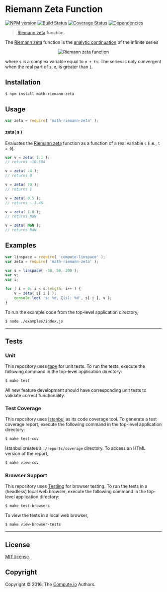 Riemann Zeta Function
===
[![NPM version][npm-image]][npm-url] [![Build Status][build-image]][build-url] [![Coverage Status][coverage-image]][coverage-url] [![Dependencies][dependencies-image]][dependencies-url]

> [Riemann zeta][zeta-function] function.

The [Riemann zeta][zeta-function] function is the [analytic continuation][analytic-continuation] of the infinite series 

<div class="equation" align="center" data-raw-text="\zeta(s) =\sum_{k=1}^\infty\frac{1}{k^s}" data-equation="eq:riemann_zeta_function">
	<img src="https://cdn.rawgit.com/math-io/riemann-zeta/faeb230ec3e8dba0e1011b5ddfe219c784e98c67/docs/img/eqn.svg" alt="Riemann zeta function">
	<br>
</div>

where `s` is a complex variable equal to `σ + ti`. The series is only convergent when the real part of `s`, `σ`, is greater than `1`.


## Installation

``` bash
$ npm install math-riemann-zeta
```


## Usage

``` javascript
var zeta = require( 'math-riemann-zeta' );
```


#### zeta( s )

Evaluates the [Riemann zeta][zeta-function] function as a function of a real variable `s` (i.e., `t = 0`).

``` javascript
var v = zeta( 1.1 );
// returns ~10.584

v = zeta( -4 );
// returns 0

v = zeta( 70 );
// returns 1

v = zeta( 0.5 );
// returns ~-1.46

v = zeta( 1.0 );
// returns NaN

v = zeta( NaN );
// returns NaN
```


## Examples

``` javascript
var linspace = require( 'compute-linspace' );
var zeta = require( 'math-riemann-zeta' );

var s = linspace( -50, 50, 200 );
var v;
var i;

for ( i = 0; i < s.length; i++ ) {
	v = zeta( s[ i ] );
	console.log( 's: %d, ζ(s): %d', s[ i ], v );
}
```

To run the example code from the top-level application directory,

``` bash
$ node ./examples/index.js
```


---
## Tests

### Unit

This repository uses [tape][tape] for unit tests. To run the tests, execute the following command in the top-level application directory:

``` bash
$ make test
```

All new feature development should have corresponding unit tests to validate correct functionality.


### Test Coverage

This repository uses [Istanbul][istanbul] as its code coverage tool. To generate a test coverage report, execute the following command in the top-level application directory:

``` bash
$ make test-cov
```

Istanbul creates a `./reports/coverage` directory. To access an HTML version of the report,

``` bash
$ make view-cov
```


### Browser Support

This repository uses [Testling][testling] for browser testing. To run the tests in a (headless) local web browser, execute the following command in the top-level application directory:

``` bash
$ make test-browsers
```

To view the tests in a local web browser,

``` bash
$ make view-browser-tests
```

<!-- [![browser support][browsers-image]][browsers-url] -->


---
## License

[MIT license](http://opensource.org/licenses/MIT).


## Copyright

Copyright &copy; 2016. The [Compute.io][compute-io] Authors.


[npm-image]: http://img.shields.io/npm/v/math-riemann-zeta.svg
[npm-url]: https://npmjs.org/package/math-riemann-zeta

[build-image]: http://img.shields.io/travis/math-io/riemann-zeta/master.svg
[build-url]: https://travis-ci.org/math-io/riemann-zeta

[coverage-image]: https://img.shields.io/codecov/c/github/math-io/riemann-zeta/master.svg
[coverage-url]: https://codecov.io/github/math-io/riemann-zeta?branch=master

[dependencies-image]: http://img.shields.io/david/math-io/riemann-zeta.svg
[dependencies-url]: https://david-dm.org/math-io/riemann-zeta

[dev-dependencies-image]: http://img.shields.io/david/dev/math-io/riemann-zeta.svg
[dev-dependencies-url]: https://david-dm.org/dev/math-io/riemann-zeta

[github-issues-image]: http://img.shields.io/github/issues/math-io/riemann-zeta.svg
[github-issues-url]: https://github.com/math-io/riemann-zeta/issues

[tape]: https://github.com/substack/tape
[istanbul]: https://github.com/gotwarlost/istanbul
[testling]: https://ci.testling.com

[compute-io]: https://github.com/compute-io/
[zeta-function]: https://en.wikipedia.org/wiki/Riemann_zeta_function
[analytic-continuation]: https://en.wikipedia.org/wiki/Analytic_continuation
